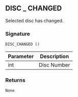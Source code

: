 ## DISC \_ CHANGED

Selected disc has changed.


### Signature

`DISC_CHANGED ()`


| Parameter | Description |
| --- | --- |
| int | Disc Number |


### Returns

`None`